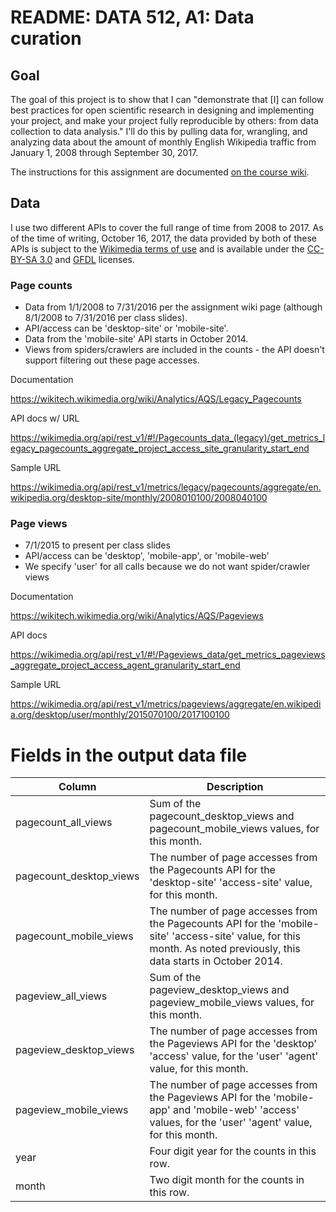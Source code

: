 # README: DATA 512, A1: Data curation

## Goal
The goal of this project is to show that I can "demonstrate that [I] can follow best practices for open scientific research in designing and implementing your project, and make your project fully reproducible by others: from data collection to data analysis." I'll do this by pulling data for, wrangling, and analyzing data about the amount of monthly English Wikipedia traffic from January 1, 2008 through September 30, 2017. 

The instructions for this assignment are documented [on the course wiki](https://wiki.communitydata.cc/HCDS_(Fall_2017)/Assignments#Step_1:_Data_acquisition).

## Data

I use two different APIs to cover the full range of time from 2008 to 2017. As of the time of writing, October 16, 2017, the data provided by both of these APIs is subject to the [Wikimedia terms of use](https://wikimediafoundation.org/wiki/Terms_of_Use/en) and is available under the [CC-BY-SA 3.0](https://creativecommons.org/licenses/by-sa/3.0/) and [GFDL](https://www.gnu.org/copyleft/fdl.html) licenses.

### Page counts
- Data from 1/1/2008 to 7/31/2016 per the assignment wiki page (although 8/1/2008 to 7/31/2016 per class slides).
- API/access can be 'desktop-site' or 'mobile-site'.
- Data from the 'mobile-site' API starts in October 2014.
- Views from spiders/crawlers are included in the counts - the API doesn't support filtering out these page accesses.

Documentation

https://wikitech.wikimedia.org/wiki/Analytics/AQS/Legacy_Pagecounts

API docs w/ URL

https://wikimedia.org/api/rest_v1/#!/Pagecounts_data_(legacy)/get_metrics_legacy_pagecounts_aggregate_project_access_site_granularity_start_end

Sample URL 

https://wikimedia.org/api/rest_v1/metrics/legacy/pagecounts/aggregate/en.wikipedia.org/desktop-site/monthly/2008010100/2008040100

### Page views
- 7/1/2015 to present per class slides
- API/access can be 'desktop', 'mobile-app', or 'mobile-web'
- We specify 'user' for all calls because we do not want spider/crawler views

Documentation

https://wikitech.wikimedia.org/wiki/Analytics/AQS/Pageviews

API docs 

https://wikimedia.org/api/rest_v1/#!/Pageviews_data/get_metrics_pageviews_aggregate_project_access_agent_granularity_start_end

Sample URL 

https://wikimedia.org/api/rest_v1/metrics/pageviews/aggregate/en.wikipedia.org/desktop/user/monthly/2015070100/2017100100


# Fields in the output data file

| Column      	      	  | Description |
| ----------------------- | ----------- |
| pagecount_all_views		| Sum of the pagecount_desktop_views and pagecount_mobile_views values, for this month. |
| pagecount_desktop_views	| The number of page accesses from the Pagecounts API for the 'desktop-site' 'access-site' value, for this month.| 
| pagecount_mobile_views  | The number of page accesses from the Pagecounts API for the 'mobile-site' 'access-site' value, for this month. As noted previously, this data starts in October 2014.|
| pageview_all_views	  | Sum of the pageview_desktop_views and pageview_mobile_views values, for this month. |
| pageview_desktop_views  | The number of page accesses from the Pageviews API for the 'desktop' 'access' value, for the 'user' 'agent' value, for this month. |
| pageview_mobile_views   | The number of page accesses from the Pageviews API for the 'mobile-app' and 'mobile-web' 'access' values, for the 'user' 'agent' value, for this month.|
| year					  | Four digit year for the counts in this row. |
| month					  | Two digit month for the counts in this row. |



